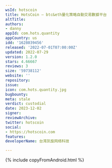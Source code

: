 ```yaml
---
wsId: hotscoin
title: HotsCoin — btc&eth量化策略自動交易數據平台
altTitle: 
authors: 
- danny
appId: com.hots.quantity
appCountry: us
idd: '1628039456'
released: '2022-07-01T07:00:00Z'
updated: 2022-07-29
version: 1.2.0
stars: 4.66667
reviews: 3
size: '59738112'
website: ''
repository: 
issue: 
icon: com.hots.quantity.jpg
bugbounty: 
meta: stale
verdict: custodial
date: 2023-12-02
signer: 
reviewArchive: 
twitter: hotscoin
social:
- https://hotscoin.com 
features: 
developerName: 台湾凯旋网络科技

---
```


{% include copyFromAndroid.html %}